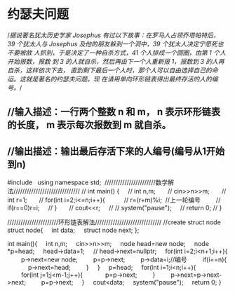 # 约瑟夫问题
/*据说著名犹太历史学家 Josephus 有过以下故事：在罗马人占领乔塔帕特后，
39 个犹太人与 Josephus 及他的朋友躲到一个洞中，39 个犹太人决定宁愿死也不要被敌
人抓到，于是决定了一种自杀方式，41 个人排成一个圆圈，由第 1 个人开始报数，报数
到 3 的人就自杀，然后再由下一个人重新报 1，报数到 3 的人再自杀，这样依次下去，
直到剩下最后一个人时，那个人可以自由选择自己的命运。这就是著名的约瑟夫问题。现
在请用单向环形链表得出最终存活的人的编号。*/

## //输入描述：一行两个整数 n 和 m， n 表示环形链表的长度， m 表示每次报数到 m 就自杀。
## //输出描述：输出最后存活下来的人编号(编号从1开始到n)

#include<iostream>  
using namespace std; 
///////////////////////数学解法//////////////////////////////
// int main() {
    // int n,m;  
    // cin>>n>>m;  
    // int r=1;  
    // for(int i=2;i<=n;i++){  
        // r=(r+m)%i;  //上一轮编号
        // if(r==0)r=i;
    // }  
    // cout<<r;
    // // system("pause");
    // return 0;
// }
 
 
///////////////////////环形链表解法//////////////////////////////
//create struct node 
struct node{
    int data;
    struct node next;
};
 
int main(){
    int n,m;
    cin>>n>>m;
    node head=new node;
    node *p=head;
    head->data=1;
    // head->next=nullptr;
    for(int i=2;i<n+1;i++){
        p->next=new node;
        p=p->next;
        p->data=i;//编号
        if(i==n){
            p->next=head;
        }
    }
    p=head;
    for(int i=1;i<n;i++){
        for(int j=1;j<m-1;j++){
            p=p->next;
        }
        p->next=p->next->next;
        p=p->next;
    }
    cout<<p->data;
    system("pause");
    return 0;
}
